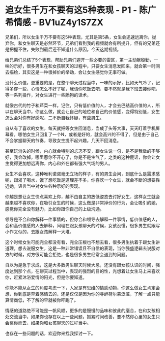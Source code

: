 # 追女生千万不要有这5种表现 - P1 - 陈广希情感 - BV1uZ4y1S7ZX

兄弟们，所以女生千万不要有这5种表现，尤其是第5条，女生会迅速远离你，抛弃你，和女生聊天是必然环节，兄弟们看到我的视频就会有所提升，但有的兄弟还是把握不住，失败到最后还不知道什么原因，今天这期视频。

给兄弟们总结了5个表现，帮助兄弟们避开一些必要的雷区，第一主动献殷勤，一味的示好，很多男生在和女孩聊天的过程中，只要女生消息发回来，就会第一时间去描绘，其实这是一种很掉价的举动，会让女生感觉你无事可做。

没什么价值，更重要的是，在整个聊天过程当中，一味的示好，比如天气冷了，记得多穿一些，心情怎么不好了呢，我请你吃饭去吧，要不然就是我下班去接你吧，等一系列操作，对女生进行一些舔狗的话术。

就像古代的竹子和芦菜一样，记住，只有低价值的人，才会去巴结高价值的人，所以在聊天当中，你这么做，就会让自己的地位和自己的价值感，变得特别低，女生怎么会对你有好感呢，二不断自我怀疑，有些男生。

自从有了喜欢的女生，每天就把等女生回消息，当成了头等大事，天天盯着手机屏幕看，哪怕女生只回复了一个N，或者是好的，就会高兴的不得了，但是由于自己不会掌握聊天的节奏，导致女生提不起兴趣，几天不回消息。

甚至玩消失的时候，内心就会特别的忐忑不安，跟女生说一句，是不是我做的不够好，我会改掉，哪里惹你不开心了，你是不是生气了，之类的这种屁话，你会让女生觉得更加想远离你，内心和外在都有强大气场的男人。

女生不会喜欢，这种唯利诺诺毫无立场的样子，有的男生会问，到底什么是需求感呢，跟渴了喝水，饿了想吃饭是道理差不多，你喜欢一个女生，就会不断的想要靠近她，语言当中对女生各种示好的表现。

你越是想让女生快点喜欢上你，越不由自主的放低姿态去讨好女生，这样女生就会越来越不喜欢你，在吸引女生的时候，这么做是非常掉价的行为，会让吸引的她，感觉你完全没有魅力，比如你跟你自己的上级沟通。

领导是不会和你解释一件事情的，但你会和领导去解释一件事情，低价值感的人，会和高价值感的人去解释，同理在跟女孩聊天的时候，女孩没懂，很多男生就跟写小作文似的，去跟女孩解释一大堆。

这个时候女生可能完全都没有看，完全压根也不想去看，很多男生执着于跟女生讲道理，想去说服女生，这是一种非常错误且不自信的表现，当你强盛逻辑去说服对方的时候，对方很可能会拒绝，也是很多男生经常会遇到的问题。

自以为是急于求成，这是大多数男生聊天时候大忌，还没有跟女孩认识的时间，强度达到那个点，在聊天过程当中，表现的强烈的目的性，光想着让女生马上来喜欢你，赶紧沐浴爱情的阳光，但是你要知道。

你能不能从女生的角度考虑一下，人家是有思维的情感动物，你这么做女生肯定会想，你到底是奔着感情去的，还是仅仅是因为你的寻衅荷尔蒙泛滥，了解一点只能算情商低，不了解的早就被你吓跑了。

情感的道路绝不可能是一帆风顺，更多的是慢慢的品味和彼此的磨合，在和女孩相处交流当中，如果你也存在以上一些问题，抓紧时间改善，要不然你心里的女生只会离你而去，如果你和女孩聊天的过程当中。

也存在一些问题的话，欢迎你来找我探讨一下。